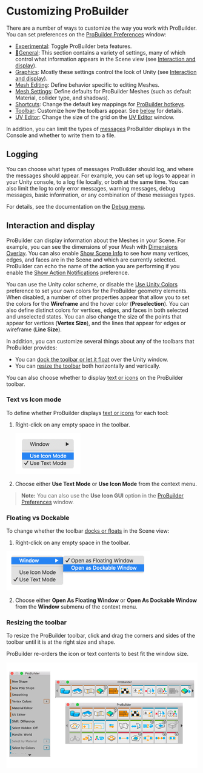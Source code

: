 # Customizing ProBuilder

There are a number of ways to customize the way you work with ProBuilder. You can set preferences on the [ProBuilder Preferences](preferences.md) window:

* [Experimental](preferences.md#experimental): Toggle ProBuilder beta features.
* [General](preferences.md#general): This section contains a variety of settings, many of which control what information appears in the Scene view (see [Interaction and display](#toolbar)).
* [Graphics](preferences.md#graphics): Mostly these settings control the look of Unity (see [Interaction and display](#toolbar)).
* [Mesh Editing](preferences.md#mesh-editing): Define behavior specific to editing Meshes.
* [Mesh Settings](preferences.md#mesh-settings): Define defaults for ProBuilder Meshes (such as default Material, collider type, and shadows).
* [Shortcuts](preferences.md#shortcuts): Change the default key mappings for [ProBuilder hotkeys](hotkeys.md).
* [Toolbar](preferences.md#toolbar): Customize how the toolbars appear. See [below](#toolbar) for details.
* [UV Editor](preferences.md#uv-editor): Change the size of the grid on the [UV Editor](uv-editor.md) window.

In addition, you can limit the types of [messages](#logging) ProBuilder displays in the Console and whether to write them to a file. 



<a name="logging"></a>

## Logging

You can choose what types of messages ProBuilder should log, and where the messages should appear. For example, you can set up logs to appear in your Unity console, to a log file locally, or both at the same time. You can also limit the log to only error messages, warning messages, debug messages, basic information, or any combination of these messages types. 

For details, see the documentation on the [Debug menu](menu-debug.md).



<a name="toolbar"></a>

## Interaction and display

ProBuilder can display information about the Meshes in your Scene. For example, you can see the dimensions of your Mesh with [Dimensions Overlay](menu-dimover.md). You can also enable [Show Scene Info](preferences.md#info_overlay) to see how many vertices, edges, and faces are in the Scene and which are currently selected. ProBuilder can echo the name of the action you are performing if you enable the [Show Action Notifications](preferences.md#general) preference.

You can use the Unity color scheme, or disable the [Use Unity Colors](preferences.md#unitycolors) preference to set your own colors for the ProBuilder geometry elements. When disabled, a number of other properties appear that allow you to set the colors for the **Wireframe** and the hover color (**Preselection**). You can also define distinct colors for vertices, edges, and faces in both selected and unselected states. You can also change the size of the points that appear for vertices (**Vertex Size**), and the lines that appear for edges or wireframe (__Line Size__). 

In addition, you can customize several things about any of the toolbars that ProBuilder provides:

* You can [dock the toolbar or let it float](#dock) over the Unity window.
* You can [resize the toolbar](#resize) both horizontally and vertically. 

You can also choose whether to display [text or icons](toolbar.md#buttonmode) on the ProBuilder toolbar.

<a name="buttons"></a>

### Text vs Icon mode

To define whether ProBuilder displays [text or icons](toolbar.md#buttonmode) for each tool:

1. Right-click on any empty space in the toolbar. 

	![Use Text Mode or Use Icon Mode](images/cus_switchmodes.png)

2. Choose either **Use Text Mode** or **Use Icon Mode** from the context menu.

> **Note:** You can also use the __Use Icon GUI__ option in the [ProBuilder Preferences](preferences.md#icongui) window.



<a name="dock"></a>

### Floating vs Dockable

To change whether the toolbar [docks or floats](https://docs.unity3d.com/Manual/CustomizingYourWorkspace.html) in the Scene view:

1. Right-click on any empty space in the toolbar.

  ![Use Floating or Dockable Window](images/cus_switchwindows.png)

2. Choose either **Open As Floating Window** or **Open As Dockable Window** from the **Window** submenu of the context menu.



<a name="resize"></a>

### Resizing the toolbar

To resize the ProBuilder toolbar, click and drag the corners and sides of the toolbar until it is at the right size and shape. 

ProBuilder re-orders the icon or text contents to best fit the window size.

![Text vs Icon modes](images/Toolbar_ResizingExample.png)

